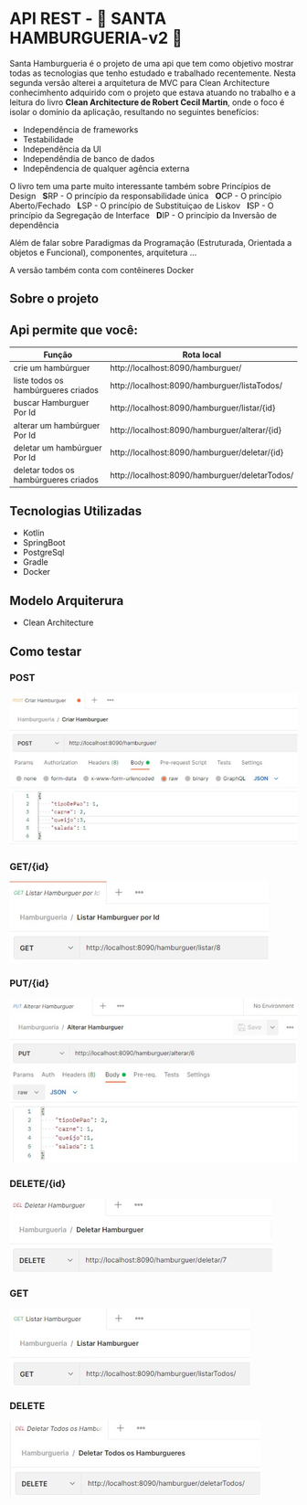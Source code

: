 # API REST - :hamburger: SANTA HAMBURGUERIA-v2 :hamburger:

Santa Hamburgueria é o projeto de uma api que tem como objetivo mostrar todas as tecnologias que
tenho estudado e trabalhado recentemente. Nesta segunda versão alterei a arquitetura de MVC para
Clean Architecture conhecimhento adquirido com o projeto que estava atuando no trabalho e a leitura do livro
**Clean Architecture de Robert Cecil Martin**, onde o foco é isolar o domínio da aplicação, resultando no seguintes benefícios:

 - Independência de frameworks
 - Testabilidade
 - Independência da UI
 - Independêndia de banco de dados
 - Indepêndencia de qualquer agência externa

O livro tem uma parte muito interessante também sobre Princípios de Design
 &nbsp;
 **S**RP - O princípio da responsabilidade única
 &nbsp;
 **O**CP - O princípio Aberto/Fechado
 &nbsp;
 **L**SP - O princípio de Substituiçao de Liskov
 &nbsp;
 **I**SP - O princípio da Segregação de Interface
 &nbsp;
 **D**IP - O princípio da Inversão de dependência
 &nbsp;

Além de falar sobre Paradigmas da Programação (Estruturada, Orientada a objetos e Funcional), componentes, arquitetura ...

A versão também conta com contêineres Docker 

## Sobre o projeto

## Api permite que você:
|Função                                 |        Rota local                               |
|---------------------------------------|-------------------------------------------------|
| crie um hambúrguer                    |  http://localhost:8090/hamburguer/              |
| liste todos os hambúrgueres criados   |  http://localhost:8090/hamburguer/listaTodos/   |
| buscar Hamburguer Por Id              |  http://localhost:8090/hamburguer/listar/{id}   |
| alterar um hambúrguer Por Id          |  http://localhost:8090/hamburguer/alterar/{id}  |
| deletar um hambúrguer Por Id          |  http://localhost:8090/hamburguer/deletar/{id}  |
| deletar todos os hambúrgueres criados |  http://localhost:8090/hamburguer/deletarTodos/ |

## Tecnologias Utilizadas

 - Kotlin
 - SpringBoot
 - PostgreSql
 - Gradle
 - Docker

## Modelo Arquiterura

 - Clean Architecture

## Como testar

### POST
![](src/img/testePost.jpg)
### GET/{id}
![](src/img/testGetId.jpg)
### PUT/{id}
![](src/img/testPutId.jpg)
### DELETE/{id}
![](src/img/testDeleteId.jpg)
### GET
![](src/img/testeListarTodos.jpg)
### DELETE
![](src/img/testDeleteTodos.jpg)
